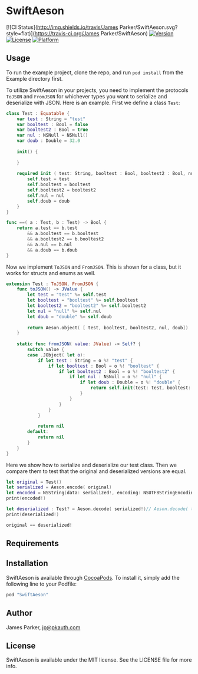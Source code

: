 # SwiftAeson

[![CI Status](http://img.shields.io/travis/James Parker/SwiftAeson.svg?style=flat)](https://travis-ci.org/James Parker/SwiftAeson)
[![Version](https://img.shields.io/cocoapods/v/SwiftAeson.svg?style=flat)](http://cocoapods.org/pods/SwiftAeson)
[![License](https://img.shields.io/cocoapods/l/SwiftAeson.svg?style=flat)](http://cocoapods.org/pods/SwiftAeson)
[![Platform](https://img.shields.io/cocoapods/p/SwiftAeson.svg?style=flat)](http://cocoapods.org/pods/SwiftAeson)

## Usage

To run the example project, clone the repo, and run `pod install` from the Example directory first.

To utilize SwiftAeson in your projects, you need to implement the protocols `ToJSON` and `FromJSON` for whichever types you want to serialize and deserialize with JSON. 
Here is an example. First we define a class `Test`:

```swift
class Test : Equatable {
    var test : String = "test"
    var booltest : Bool = false
    var booltest2 : Bool = true
    var nul : NSNull = NSNull()
    var doub : Double = 32.0
    
    init() {
        
    }
    
    required init ( test: String, booltest : Bool, booltest2 : Bool, nul : NSNull, doub : Double) {
        self.test = test
        self.booltest = booltest
        self.booltest2 = booltest2
        self.nul = nul
        self.doub = doub
    }
}

func ==( a : Test, b : Test) -> Bool {
    return a.test == b.test
        && a.booltest == b.booltest
        && a.booltest2 == b.booltest2
        && a.nul == b.nul
        && a.doub == b.doub
}
```

Now we implement `ToJSON` and `FromJSON`. 
This is shown for a class, but it works for structs and enums as well.

```swift
extension Test : ToJSON, FromJSON {
    func toJSON() -> JValue {
        let test = "test" %= self.test
        let booltest = "booltest" %= self.booltest
        let booltest2 = "booltest2" %= self.booltest2
        let nul = "null" %= self.nul
        let doub = "double" %= self.doub
        
        return Aeson.object( [ test, booltest, booltest2, nul, doub])
    }
    
    static func fromJSON( value: JValue) -> Self? {
        switch value {
        case .JObject( let o):
            if let test : String = o %! "test" {
                if let booltest : Bool = o %! "booltest" {
                    if let booltest2 : Bool = o %! "booltest2" {
                        if let nul : NSNull = o %! "null" {
                            if let doub : Double = o %! "double" {
                                return self.init(test: test, booltest: booltest, booltest2: booltest2, nul: nul, doub: doub)
                            }
                        }
                    }
                }
            }
            
            return nil
        default:
            return nil
        }
    }
}
```

Here we show how to serialize and deserialize our test class. 
Then we compare them to test that the original and deserialized versions are equal. 

```swift
let original = Test()
let serialized = Aeson.encode( original)
let encoded = NSString(data: serialized!, encoding: NSUTF8StringEncoding)
print(encoded!)

let deserialized : Test? = Aeson.decode( serialized!)// Aeson.decode( test!)
print(deserialized!)

original == deserialized!
```

## Requirements

## Installation

SwiftAeson is available through [CocoaPods](http://cocoapods.org). To install
it, simply add the following line to your Podfile:

```ruby
pod "SwiftAeson"
```

## Author

James Parker, jp@pkauth.com

## License

SwiftAeson is available under the MIT license. See the LICENSE file for more info.
